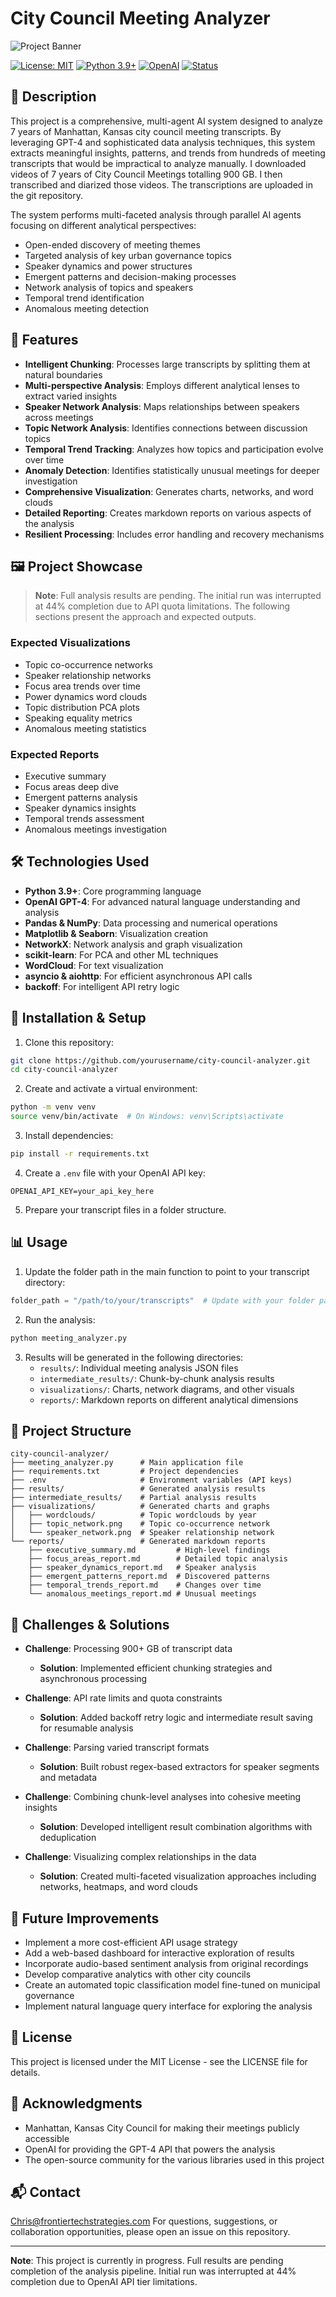 # City Council Meeting Analyzer

![Project Banner](council.png)

[![License: MIT](https://img.shields.io/badge/License-MIT-yellow.svg)](https://opensource.org/licenses/MIT)
[![Python 3.9+](https://img.shields.io/badge/python-3.9+-blue.svg)](https://www.python.org/downloads/)
[![OpenAI](https://img.shields.io/badge/AI-OpenAI%20GPT--4-brightgreen.svg)](https://openai.com/)
[![Status](https://img.shields.io/badge/Status-In%20Progress-orange)]()

## 📝 Description

This project is a comprehensive, multi-agent AI system designed to analyze 7 years of Manhattan, Kansas city council meeting transcripts. By leveraging GPT-4 and sophisticated data analysis techniques, this system extracts meaningful insights, patterns, and trends from hundreds of meeting transcripts that would be impractical to analyze manually. I downloaded videos of 7 years of City Council Meetings totalling 900 GB.  I then transcribed and diarized those videos.  The transcriptions are uploaded in the git repository.

The system performs multi-faceted analysis through parallel AI agents focusing on different analytical perspectives:
- Open-ended discovery of meeting themes
- Targeted analysis of key urban governance topics
- Speaker dynamics and power structures
- Emergent patterns and decision-making processes
- Network analysis of topics and speakers
- Temporal trend identification
- Anomalous meeting detection

## 🌟 Features

- **Intelligent Chunking**: Processes large transcripts by splitting them at natural boundaries
- **Multi-perspective Analysis**: Employs different analytical lenses to extract varied insights
- **Speaker Network Analysis**: Maps relationships between speakers across meetings
- **Topic Network Analysis**: Identifies connections between discussion topics
- **Temporal Trend Tracking**: Analyzes how topics and participation evolve over time
- **Anomaly Detection**: Identifies statistically unusual meetings for deeper investigation
- **Comprehensive Visualization**: Generates charts, networks, and word clouds
- **Detailed Reporting**: Creates markdown reports on various aspects of the analysis
- **Resilient Processing**: Includes error handling and recovery mechanisms

## 🖼️ Project Showcase

> **Note**: Full analysis results are pending. The initial run was interrupted at 44% completion due to API quota limitations. The following sections present the approach and expected outputs.

### Expected Visualizations

- Topic co-occurrence networks
- Speaker relationship networks
- Focus area trends over time
- Power dynamics word clouds
- Topic distribution PCA plots
- Speaking equality metrics
- Anomalous meeting statistics

### Expected Reports

- Executive summary
- Focus areas deep dive
- Emergent patterns analysis
- Speaker dynamics insights
- Temporal trends assessment
- Anomalous meetings investigation

## 🛠️ Technologies Used

- **Python 3.9+**: Core programming language
- **OpenAI GPT-4**: For advanced natural language understanding and analysis
- **Pandas & NumPy**: Data processing and numerical operations
- **Matplotlib & Seaborn**: Visualization creation
- **NetworkX**: Network analysis and graph visualization
- **scikit-learn**: For PCA and other ML techniques
- **WordCloud**: For text visualization
- **asyncio & aiohttp**: For efficient asynchronous API calls
- **backoff**: For intelligent API retry logic

## 🔧 Installation & Setup

1. Clone this repository:
```bash
git clone https://github.com/yourusername/city-council-analyzer.git
cd city-council-analyzer
```

2. Create and activate a virtual environment:
```bash
python -m venv venv
source venv/bin/activate  # On Windows: venv\Scripts\activate
```

3. Install dependencies:
```bash
pip install -r requirements.txt
```

4. Create a `.env` file with your OpenAI API key:
```
OPENAI_API_KEY=your_api_key_here
```

5. Prepare your transcript files in a folder structure.

## 📊 Usage

1. Update the folder path in the main function to point to your transcript directory:

```python
folder_path = "/path/to/your/transcripts"  # Update with your folder path
```

2. Run the analysis:

```bash
python meeting_analyzer.py
```

3. Results will be generated in the following directories:
   - `results/`: Individual meeting analysis JSON files
   - `intermediate_results/`: Chunk-by-chunk analysis results
   - `visualizations/`: Charts, network diagrams, and other visuals
   - `reports/`: Markdown reports on different analytical dimensions

## 📂 Project Structure

```
city-council-analyzer/
├── meeting_analyzer.py      # Main application file
├── requirements.txt         # Project dependencies
├── .env                     # Environment variables (API keys)
├── results/                 # Generated analysis results
├── intermediate_results/    # Partial analysis results
├── visualizations/          # Generated charts and graphs
│   ├── wordclouds/          # Topic wordclouds by year
│   ├── topic_network.png    # Topic co-occurrence network
│   └── speaker_network.png  # Speaker relationship network
└── reports/                 # Generated markdown reports
    ├── executive_summary.md         # High-level findings
    ├── focus_areas_report.md        # Detailed topic analysis
    ├── speaker_dynamics_report.md   # Speaker analysis
    ├── emergent_patterns_report.md  # Discovered patterns
    ├── temporal_trends_report.md    # Changes over time
    └── anomalous_meetings_report.md # Unusual meetings
```

## 🚧 Challenges & Solutions

- **Challenge**: Processing 900+ GB of transcript data
  - **Solution**: Implemented efficient chunking strategies and asynchronous processing

- **Challenge**: API rate limits and quota constraints
  - **Solution**: Added backoff retry logic and intermediate result saving for resumable analysis

- **Challenge**: Parsing varied transcript formats
  - **Solution**: Built robust regex-based extractors for speaker segments and metadata

- **Challenge**: Combining chunk-level analyses into cohesive meeting insights
  - **Solution**: Developed intelligent result combination algorithms with deduplication

- **Challenge**: Visualizing complex relationships in the data
  - **Solution**: Created multi-faceted visualization approaches including networks, heatmaps, and word clouds

## 🔮 Future Improvements

- Implement a more cost-efficient API usage strategy
- Add a web-based dashboard for interactive exploration of results
- Incorporate audio-based sentiment analysis from original recordings
- Develop comparative analytics with other city councils
- Create an automated topic classification model fine-tuned on municipal governance
- Implement natural language query interface for exploring the analysis

## 📜 License

This project is licensed under the MIT License - see the LICENSE file for details.

## 👏 Acknowledgments

- Manhattan, Kansas City Council for making their meetings publicly accessible
- OpenAI for providing the GPT-4 API that powers the analysis
- The open-source community for the various libraries used in this project

## 📬 Contact

Chris@frontiertechstrategies.com
For questions, suggestions, or collaboration opportunities, please open an issue on this repository.

---

**Note**: This project is currently in progress. Full results are pending completion of the analysis pipeline. Initial run was interrupted at 44% completion due to OpenAI API tier limitations.
